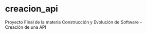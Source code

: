 # creacion_api
Proyecto Final de la materia Construcción y Evolución de Software - Creación de una API 
